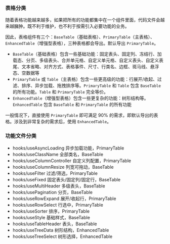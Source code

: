 ### 表格分类

随着表格功能越来越多，如果把所有的功能都集中在一个组件里面，代码文件会越来越臃肿。既不利于维护，也不利于按需引入必要功能的业务。

因此，表格组件有三个：`BaseTable`（基础表格）、`PrimaryTable`（主表格）、`EnhancedTable`（增强型表格），三种表格都会导出。默认导出 `PrimaryTable`。

- `BaseTable`（基础表格）包含一些基础功能：固定表头、固定列、冻结行、加载态、分页、多级表头、合并单元格、自定义单元格、自定义表头、自定义表尾、文本省略、对齐方式、表格事件、尺寸、行类名、边框、斑马线、悬浮态、空数据等
- `PrimaryTable` 或 `Table`（主表格）包含一些更高级的功能：行展开/收起、过滤、排序、异步加载、拖拽排序等。`PrimaryTable` 和 `Table` 包含 `BaseTable` 的所有功能。`Table` 和 `PrimaryTable` 完全等价。
- `EnhancedTable`（增强型表格）包含一些更复杂的功能：树形结构等。`EnhancedTable` 包含 `BaseTable` 和 `PrimaryTable` 的所有功能

一般情况下，直接使用 `PrimaryTable` 即可满足 90% 的需求，即默认导出的表格。涉及到非常复杂的需求后，使用 `EnhancedTable`。

### 功能文件分类

- hooks/useAsyncLoading 异步加载功能，PrimaryTable
- hooks/useClassName 全部类名，BaseTable
- hooks/useColumnController 自定义列配置，PrimaryTable
- hooks/useColumnResize 列宽可拖动，BaseTable
- hooks/useFilter 过滤/筛选，PrimaryTable
- hooks/useFixed 固定表头/固定列/固定行，BaseTable
- hooks/useMultiHeader 多级表头，BaseTable
- hooks/usePagination 分页，BaseTable
- hooks/useRowExpand 展开/收起行，PrimaryTable
- hooks/useRowSelect 行选中，PrimaryTable
- hooks/useSorter 排序，PrimaryTable
- hooks/useStyle 基础样式，BaseTable
- hooks/useTableHeader 表头，BaseTable
- hooks/useTreeData 树形结构，EnhancedTable
- hooks/useTreeSelect 树形选择，EnhancedTable
